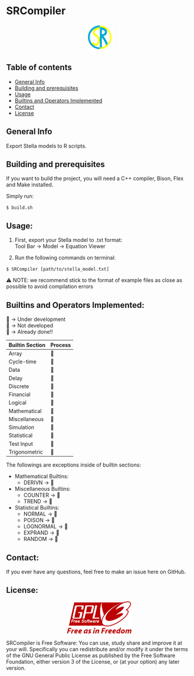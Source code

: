# SRCompiler

<p align="center">
  <img src="images/src-git-logo.png" width="75"/>
</p>

## Table of contents
* [General Info](#general-info)
* [Building and prerequisites](#building-and-prerequisites)
* [Usage](#usage)
* [Builtins and Operators Implemented](#builtins-and-operators-implemented)
* [Contact](#contact)
* [License](license)

## General Info
Export Stella models to R scripts.

## Building and prerequisites
If you want to build the project, you will need a C++ compiler, Bison, Flex and Make installed.

Simply run:
```
$ build.sh
```

## Usage:
1. First, export your Stella model to .txt format:  
Tool Bar -> Model -> Equation Viewer 
  
2. Run the following commands on terminal:
```
$ SRCompiler [path/to/stella_model.txt]
```

:warning: NOTE: we recommend stick to the format of example files as close as possible to avoid compilation errors     
## Builtins and Operators Implemented:
:construction:  -> Under development  
:stop_sign:     -> Not developed  
:tada:          -> Already done!!  

|Builtin Section|    Process    |
| ------------- | ------------- |
|     Array     |  :stop_sign:  |
|   Cycle-time  |  :stop_sign:  |
|     Data      |:construction: |
|     Delay     |  :stop_sign:  |
|    Discrete   |  :stop_sign:  |
|    Financial  |  :stop_sign:  |
|    Logical    |    :tada:     |
|  Mathematical |    :tada:     |
| Miscellaneous |  :stop_sign:  |
|   Simulation  |:construction: |
|  Statistical  |  :stop_sign:  |
|   Test Input  |  :stop_sign:  |
| Trigonometric |    :tada:     |

The followings are exceptions inside of builtin sections: 
* Mathematical Builtins:
    * DERIVN    -> :stop_sign:  
* Miscellaneous Builtins:
    * COUNTER   -> :tada:  
    * TREND     -> :tada:
* Statistical Builtins:
    * NORMAL    -> :tada:
    * POISON    -> :tada:
    * LOGNORMAL -> :tada:
    * EXPRAND   -> :tada:
    * RANDOM    -> :tada:  

## Contact:
If you ever have any questions, feel free to make an issue here on GitHub.

## License:
<p align="center">
  <img src="images/GPLv3_Logo.svg.png" width="175"/>
</p>

SRCompiler is Free Software: You can use, study share and improve it at your will. Specifically you can redistribute and/or modify it under the terms of the GNU General Public License as published by the Free Software Foundation, either version 3 of the License, or (at your option) any later version.
